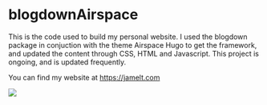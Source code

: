 # blogdownAirspace

This is the code used to build my personal website. I used the blogdown package in conjuction with the theme Airspace Hugo to get the framework, and updated the content through CSS, HTML and Javascript.  This project is ongoing, and is updated frequently. 

You can find my website at https://jamelt.com


<img src = "https://ceem-ie.com/images/CEEM/CEEM_logo_FINAL_v2-01.png">
